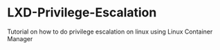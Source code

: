 # LXD-Privilege-Escalation
Tutorial on how to do privilege escalation on linux using Linux Container Manager

